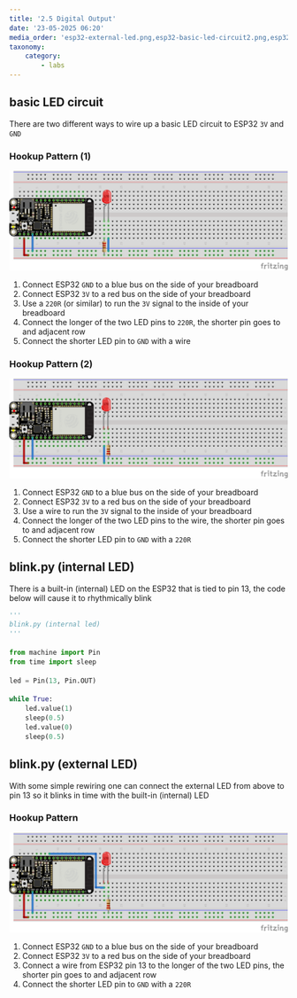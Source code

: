 ```yaml
---
title: '2.5 Digital Output'
date: '23-05-2025 06:20'
media_order: 'esp32-external-led.png,esp32-basic-led-circuit2.png,esp32-basic-led-circuit.png'
taxonomy:
    category:
        - labs
---
```


## basic LED circuit

There are two different ways to wire up a basic LED circuit to ESP32 `3V` and `GND`

### Hookup Pattern (1)

![esp32-basic-led-circuit](esp32-basic-led-circuit.png "esp32-basic-led-circuit")

1. Connect ESP32 `GND` to a blue bus on the side of your breadboard
2. Connect ESP32 `3V` to a red bus on the side of your breadboard
3. Use a `220R` (or similar) to run the `3V` signal to the inside of your breadboard
4. Connect the longer of the two LED pins to `220R`, the shorter pin goes to and adjacent row
5. Connect the shorter LED pin to `GND` with a wire

### Hookup Pattern (2)

![esp32-basic-led-circuit2](esp32-basic-led-circuit2.png "esp32-basic-led-circuit2")

1. Connect ESP32 `GND` to a blue bus on the side of your breadboard
2. Connect ESP32 `3V` to a red bus on the side of your breadboard
3. Use a wire to run the `3V` signal to the inside of your breadboard
4. Connect the longer of the two LED pins to the wire, the shorter pin goes to and adjacent row
5. Connect the shorter LED pin to `GND` with a `220R`


## blink.py (internal LED)

There is a built-in (internal) LED on the ESP32 that is tied to pin 13, the code below will cause it to rhythmically blink

```python
'''
blink.py (internal led)
'''

from machine import Pin
from time import sleep

led = Pin(13, Pin.OUT)

while True:
    led.value(1)
    sleep(0.5)
    led.value(0)
    sleep(0.5)

```


## blink.py (external LED)

With some simple rewiring one can connect the external LED from above to pin 13 so it blinks in time with the built-in (internal) LED

### Hookup Pattern

![esp32-external-led](esp32-external-led.png "esp32-external-led")

1. Connect ESP32 `GND` to a blue bus on the side of your breadboard
2. Connect ESP32 `3V` to a red bus on the side of your breadboard
3. Connect a wire from ESP32 pin 13 to the longer of the two LED pins, the shorter pin goes to and adjacent row
4. Connect the shorter LED pin to `GND` with a `220R`
